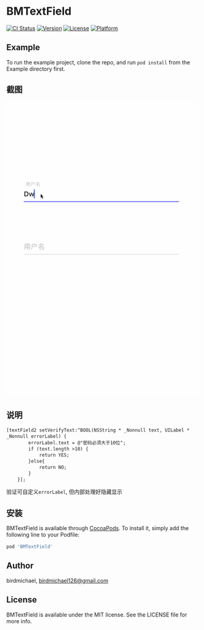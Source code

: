 # BMTextField

[![CI Status](https://img.shields.io/travis/birdmichael/BMTextField.svg?style=flat)](https://travis-ci.org/birdmichael/BMTextField)
[![Version](https://img.shields.io/cocoapods/v/BMTextField.svg?style=flat)](https://cocoapods.org/pods/BMTextField)
[![License](https://img.shields.io/cocoapods/l/BMTextField.svg?style=flat)](https://cocoapods.org/pods/BMTextField)
[![Platform](https://img.shields.io/cocoapods/p/BMTextField.svg?style=flat)](https://cocoapods.org/pods/BMTextField)

## Example

To run the example project, clone the repo, and run `pod install` from the Example directory first.

## 截图

![](1.gif)

## 说明

```
[textField2 setVerifyText:^BOOL(NSString * _Nonnull text, UILabel * _Nonnull errorLabel) {
        errorLabel.text = @"密码必须大于10位";
        if (text.length >10) {
            return YES;
        }else{
            return NO;
        }
    }];
```

验证可自定义`errorLabel`, 但内部处理好隐藏显示



## 安装

BMTextField is available through [CocoaPods](https://cocoapods.org). To install
it, simply add the following line to your Podfile:

```ruby
pod 'BMTextField'
```



## Author

birdmichael, birdmichael126@gmail.com

## License

BMTextField is available under the MIT license. See the LICENSE file for more info.
